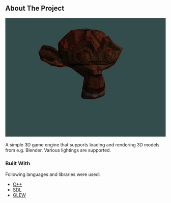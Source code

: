 <!-- ABOUT THE PROJECT -->
## About The Project

![Preview](https://github.com/fabi04/GameEngine/blob/master/preview.png)

A simple 3D game engine that supports loading and rendering 3D models from e.g. Blender. Various lightings  are supported. 

### Built With

Following languages and libraries were used:

* [C++](https://devdocs.io/cpp/)
* [SDL](https://www.libsdl.org/)
* [GLEW](https://glew.sourceforge.net/)

